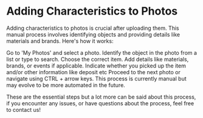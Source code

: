 # Adding Characteristics to Photos

Adding characteristics to photos is crucial after uploading them. This manual process involves identifying objects and providing details like materials and brands. Here's how it works:

Go to 'My Photos' and select a photo.
Identify the object in the photo from a list or type to search.
Choose the correct item.
Add details like materials, brands, or events if applicable.
Indicate whether you picked up the item and/or other information like deposit etc
Proceed to the next photo or navigate using CTRL + arrow keys.
This process is currently manual but may evolve to be more automated in the future.

These are the essential steps but a lot more can be said about this process, if you encounter any issues, or have questions about the process, feel free to contact us!
